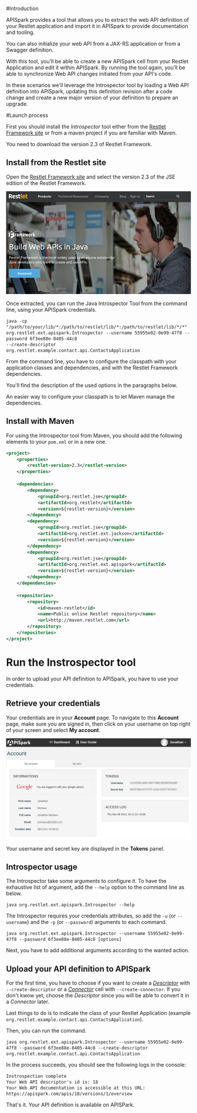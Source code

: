 #Introduction

APISpark provides a tool that allows you to extract the web API definition of your Restlet application and import it in APISpark to provide documentation and tooling.

You can also initialize your web API from a JAX-RS application or from a Swagger definition.

With this tool, you'll be able to create a new APISpark cell from your Restlet Application and edit it within APISpark.
By running the tool again, you'll be able to synchronize Web API changes initiated from your API's code.

In these scenarios we'll leverage the Introspector tool by loading a Web API definition into APISpark, updating this definition revision after a code change and create a new major version of your definition to prepare an upgrade.

#Launch process

First you should install the *Introspector* tool either from the <a href="http://rest-let.com/products/restlet-framework/" target="_blank">Restlet Framework site</a> or from a maven project if you are familiar with Maven.

You need to download the version 2.3 of Restlet Framework.

## Install from the Restlet site

Open the <a href="http://rest-let.com/products/restlet-framework/" target="_blank">Restlet Framework site</a> and select the version 2.3 of the JSE edition of the Restlet Framework.

![Restlet site](images/restlet-site-download.png)

Once extracted, you can run the Java Introspector Tool from the command line, using your APISpark credentials.

```shell
java -cp "/path/to/your/lib/*:/path/to/restlet/lib/*:/path/to/restlet/lib/*/*" org.restlet.ext.apispark.Introspector --username 55955e02-0e99-47f8 --password 6f3ee88e-8405-44c8
--create-descriptor org.restlet.example.contact.api.ContactsApplication
```
From the command line, you have to configure the classpath with your application classes and dependencies, and with the Restlet Framework dependencies.

You'll find the description of the used options in the paragraphs below.

An easier way to configure your classpath is to let Maven manage the dependencies.

## Install with Maven

For using the Introspector tool from Maven, you should add the following elements to your `pom.xml` or in a new one.

<!-- TODO or download [this one](images/pom.xml) -->

```xml
<project>
    <properties>
        <restlet-version>2.3</restlet-version>
    </properties>

    <dependencies>
        <dependency>
            <groupId>org.restlet.jse</groupId>
            <artifactId>org.restlet</artifactId>
            <version>${restlet-version}</version>
        </dependency>
        <dependency>
            <groupId>org.restlet.jse</groupId>
            <artifactId>org.restlet.ext.jackson</artifactId>
            <version>${restlet-version}</version>
        </dependency>
        <dependency>
            <groupId>org.restlet.jse</groupId>
            <artifactId>org.restlet.ext.apispark</artifactId>
            <version>${restlet-version}</version>
        </dependency>
    </dependencies>

    <repositories>
        <repository>
            <id>maven-restlet</id>
            <name>Public online Restlet repository</name>
            <url>http://maven.restlet.com</url>
        </repository>
    </repositories>
</project>
```

# Run the Instrospector tool

In order to upload your API definition to APISpark, you have to use your credentials.

## Retrieve your credentials

Your credentials are in your **Account** page. To navigate to this **Account** page, make sure you are signed in, then click on your username on top right of your screen and select **My account**.

![Account page](images/myaccount.jpg)

Your username and secret key are displayed in the **Tokens** panel.

## Introspector usage

The Introspector take some arguments to configure it. To have the exhaustive list of argument, add the `--help` option to the command line as below.

```shell
java org.restlet.ext.apispark.Introspector --help
```

The Introspector requires your credentials attributes, so add the `-u` (or `--username`) and the `-p` (or `--password`) arguments to each command.

```shell
java org.restlet.ext.apispark.Introspector --username 55955e02-0e99-47f8 --password 6f3ee88e-8405-44c8 [options]
```

Next, you have to add additional arguments according to the wanted action.

## Upload your API definition to APISpark

For the first time, you have to choose if you want to create a [*Descriptor*](technical-resources/apispark/guide/document/overview "Descriptor") with `--create-descriptor` or a [*Connector*](technical-resources/apispark/guide/manage/connectors "Connector") cell with `--create-connector`. If you don't kwow yet, choose the *Descriptor* since you will be able to convert it in a *Connector* later.

Last things to do is to indicate the class of your Restlet Application (example `org.restlet.example.contact.api.ContactsApplication`).

Then, you can run the command.

```shell
java org.restlet.ext.apispark.Introspector --username 55955e02-0e99-47f8 --password 6f3ee88e-8405-44c8 --create-descriptor org.restlet.example.contact.api.ContactsApplication
```

In the process succeeds, you should see the following logs in the console:

```
Instrospection complete
Your Web API descriptor's id is: 18
Your Web API documentation is accessible at this URL: https://apispark.com/apis/18/versions/1/overview
```

That's it. Your API definition  is available on APISPark.
